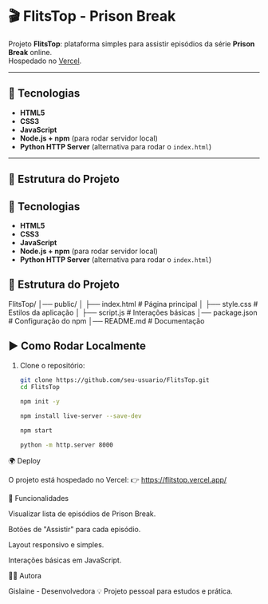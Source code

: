 # 🎬 FlitsTop - Prison Break

Projeto **FlitsTop**: plataforma simples para assistir episódios da série **Prison Break** online.  
Hospedado no [Vercel](https://flitstop.vercel.app/).

---

## 🚀 Tecnologias
- **HTML5**
- **CSS3**
- **JavaScript**
- **Node.js + npm** (para rodar servidor local)
- **Python HTTP Server** (alternativa para rodar o `index.html`)

---

## 📂 Estrutura do Projeto

## 🚀 Tecnologias
- **HTML5**
- **CSS3**
- **JavaScript**
- **Node.js + npm** (para rodar servidor local)
- **Python HTTP Server** (alternativa para rodar o `index.html`)

## 📂 Estrutura do Projeto
FlitsTop/
│── public/
│ ├── index.html # Página principal
│ ├── style.css # Estilos da aplicação
│ ├── script.js # Interações básicas
│── package.json # Configuração do npm
│── README.md # Documentação


## ▶️ Como Rodar Localmente

1. Clone o repositório:
   ```bash
   git clone https://github.com/seu-usuario/FlitsTop.git
   cd FlitsTop

   npm init -y

   npm install live-server --save-dev

   npm start

   python -m http.server 8000

🌍 Deploy

O projeto está hospedado no Vercel:
👉 https://flitstop.vercel.app/


📌 Funcionalidades

Visualizar lista de episódios de Prison Break.

Botões de "Assistir" para cada episódio.

Layout responsivo e simples.

Interações básicas em JavaScript.

👩‍💻 Autora

Gislaine - Desenvolvedora
💡 Projeto pessoal para estudos e prática.